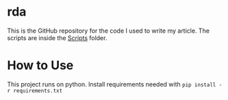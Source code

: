 # rda

This is the GitHub repository for the code I used to write my article. The scripts are inside the [Scripts](Scripts/) folder.

# How to Use

This project runs on python. Install requirements needed with
`pip install -r requirements.txt`

